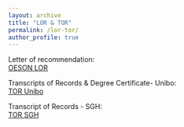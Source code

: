 ```yaml
---
layout: archive
title: "LOR & TOR"
permalink: /lor-tor/
author_profile: true
---
```


Letter of recommendation:  
[OESON LOR](/files/GC-OESON-LOR.pdf)

Transcripts of Records & Degree Certificate- Unibo:  
[TOR Unibo](/files/TOR-with-graduation-mark.pdf)

Transcript of Records - SGH:  
[TOR SGH](/files/Final-Transcript-of-Records-SGH.pdf)
